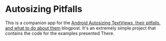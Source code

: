 # Autosizing Pitfalls

This is a companion app for the [Android Autosizing TextViews, their pitfalls, and what to do about them](https://medium.com/@tfcporciuncula/android-autosizing-textviews-their-pitfalls-and-what-to-do-about-them-eeb8958fa3db) blogpost. It's an extremely simple project that contains the code for the examples presented There.
